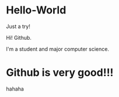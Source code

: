 # Hello-World
Just a try!

Hi! Github.

I'm a student and major computer science.

# Github is very good!!!
hahaha
